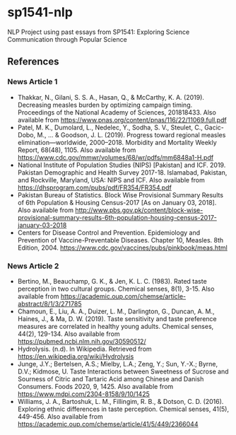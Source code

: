 # sp1541-nlp
NLP Project using past essays from SP1541: Exploring Science Communication through Popular Science

## References

### News Article 1
- Thakkar, N., Gilani, S. S. A., Hasan, Q., & McCarthy, K. A. (2019). Decreasing measles burden by optimizing campaign timing. Proceedings of the National Academy of Sciences, 201818433. Also available from https://www.pnas.org/content/pnas/116/22/11069.full.pdf 
- Patel, M. K., Dumolard, L., Nedelec, Y., Sodha, S. V., Steulet, C., Gacic-Dobo, M., ... & Goodson, J. L. (2019). Progress toward regional measles elimination—worldwide, 2000–2018. Morbidity and Mortality Weekly Report, 68(48), 1105. Also available from https://www.cdc.gov/mmwr/volumes/68/wr/pdfs/mm6848a1-H.pdf 
- National Institute of Population Studies (NIPS) [Pakistan] and ICF. 2019. Pakistan Demographic and Health Survey 2017-18. Islamabad, Pakistan, and Rockville, Maryland, USA: NIPS and ICF. Also available from https://dhsprogram.com/pubs/pdf/FR354/FR354.pdf 
- Pakistan Bureau of Statistics. Block Wise Provisional Summary Results of 6th Population & Housing Census-2017 [As on January 03, 2018]. Also available from http://www.pbs.gov.pk/content/block-wise-provisional-summary-results-6th-population-housing-census-2017-january-03-2018 
- Centers for Disease Control and Prevention. Epidemiology and Prevention of Vaccine-Preventable Diseases. Chapter 10, Measles. 8th Edition, 2004. https://www.cdc.gov/vaccines/pubs/pinkbook/meas.html 

### News Article 2
- Bertino, M., Beauchamp, G. K., & Jen, K. L. C. (1983). Rated taste perception in two cultural groups. Chemical senses, 8(1), 3-15. Also available from https://academic.oup.com/chemse/article-abstract/8/1/3/271785 
- Chamoun, E., Liu, A. A., Duizer, L. M., Darlington, G., Duncan, A. M., Haines, J., & Ma, D. W. (2019). Taste sensitivity and taste preference measures are correlated in healthy young adults. Chemical senses, 44(2), 129-134. Also available from https://pubmed.ncbi.nlm.nih.gov/30590512/ 
- Hydrolysis. (n.d). In Wikipedia. Retrieved from https://en.wikipedia.org/wiki/Hydrolysis 
- Junge, J.Y.; Bertelsen, A.S.; Mielby, L.A.; Zeng, Y.; Sun, Y.-X.; Byrne, D.V.; Kidmose, U. Taste Interactions between Sweetness of Sucrose and Sourness of Citric and Tartaric Acid among Chinese and Danish Consumers. Foods 2020, 9, 1425. Also available from https://www.mdpi.com/2304-8158/9/10/1425 
- Williams, J. A., Bartoshuk, L. M., Fillingim, R. B., & Dotson, C. D. (2016). Exploring ethnic differences in taste perception. Chemical senses, 41(5), 449-456. Also available from https://academic.oup.com/chemse/article/41/5/449/2366044 
